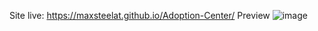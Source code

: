 Site live: https://maxsteelat.github.io/Adoption-Center/
Preview
![image](https://github.com/user-attachments/assets/51f30de3-27b1-4e4e-acd4-54cdfefedd09)
